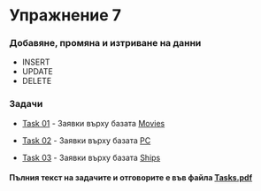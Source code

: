 # Упражнение 7

### Добавяне, промяна и изтриване на данни
- INSERT
- UPDATE
- DELETE

### Задачи
- [Task 01](<./Task01/>) - Заявки върху базата [Movies](<../Scripts/Exercises_07-/Movies.sql>)

- [Task 02](<./Task02/>) - Заявки върху базата [PC](<../Scripts/Exercises_07-/PC.sql>)

- [Task 03](<./Task03/>) - Заявки върху базата [Ships](<../Scripts/Exercises_07-/Ships.sql>)

#### Пълния текст на задачите и отговорите е във файла [Tasks.pdf](<./Tasks.pdf>)
